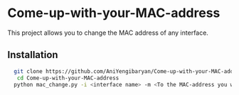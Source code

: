 # Come-up-with-your-MAC-address

This project allows you to change the MAC address of any interface.


## Installation

```bash
  git clone https://github.com/AniYengibaryan/Come-up-with-your-MAC-address.git
   cd Come-up-with-your-MAC-address
  python mac_change.py -i <interface name> -m <To the MAC-address you want to replace>
```
